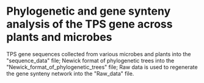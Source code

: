 # Phylogenetic and gene synteny analysis of the TPS gene across plants and microbes
TPS gene sequences collected from various microbes and plants into the "sequence_data" file;
Newick format of phylogenetic trees into the "Newick_format_of_phylogenetic_trees" file;
Raw data is used to regenerate the gene synteny network into the "Raw_data" file.
